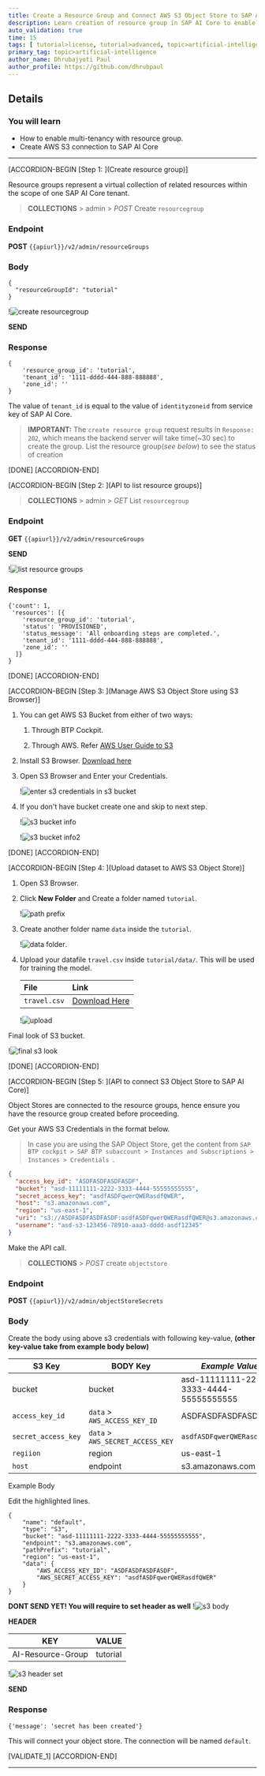 ```yaml
---
title: Create a Resource Group and Connect AWS S3 Object Store to SAP AI Core (Postman)
description: Learn creation of resource group in SAP AI Core to enable multi-tenancy through Postman client. Store datasets to AWS S3 and connect to SAP AI Core through Postman client.
auto_validation: true
time: 15
tags: [ tutorial>license, tutorial>advanced, topic>artificial-intelligence, topic>machine-learning, software-product>sap-business-technology-platform ]
primary_tag: topic>artificial-intelligence
author_name: Dhrubajyoti Paul
author_profile: https://github.com/dhrubpaul
---
```


## Details
### You will learn
  - How to enable multi-tenancy with resource group.
  - Create AWS S3 connection to SAP AI Core

---

[ACCORDION-BEGIN [Step 1: ](Create resource group)]


Resource groups represent a virtual collection of related resources within the scope of one SAP AI Core tenant.

> **COLLECTIONS** > admin > *POST* Create `resourcegroup`

### Endpoint
**POST**
`{{apiurl}}/v2/admin/resourceGroups`

### Body

```
{
  "resourceGroupId": "tutorial"
}
```

!![create resourcegroup](img/postman/call-resourcegroup.png)

**SEND**

### Response
```
{
    'resource_group_id': 'tutorial',
    'tenant_id': '1111-dddd-444-888-888888',
    'zone_id': ''
}
```
The value of `tenant_id` is equal to the value of `identityzoneid` from service key of SAP AI Core.

>**IMPORTANT:** The `create resource group` request results in `Response: 202`, which means the backend server will take time(~30 sec) to create the group. List the resource group(*see below*) to see the status of creation

[DONE]
[ACCORDION-END]

[ACCORDION-BEGIN [Step 2: ](API to list resource groups)]

> **COLLECTIONS** > admin > *GET* List `resourcegroup`

### Endpoint
**GET**
`{{apiurl}}/v2/admin/resourceGroups`

**SEND**

!![list resource groups](img/postman/list-resourcegroup.png)

### Response

```
{'count': 1,
 'resources': [{
    'resource_group_id': 'tutorial',
    'status': 'PROVISIONED',
    'status_message': 'All onboarding steps are completed.',
    'tenant_id': '1111-dddd-444-888-888888',
    'zone_id': ''
  ]}
}
```

[DONE]
[ACCORDION-END]

[ACCORDION-BEGIN [Step 3: ](Manage AWS S3 Object Store using S3 Browser)]

1. You can get AWS S3 Bucket from either of two ways:

	1. Through BTP Cockpit.

	2. Through AWS. Refer [AWS User Guide to S3](https://docs.aws.amazon.com/AmazonS3/latest/userguide/create-bucket-overview.html)


2. Install S3 Browser. [Download here](https://s3browser.com/)

3. Open S3 Browser and Enter your Credentials.  

    !![enter s3 credentials in s3 bucket](img/s3/init.png)

4. If you don't have bucket create one and skip to next step.

	!![s3 bucket info](img/s3/bucket-1.png)  

	!![s3 bucket info2](img/s3/bucket-2.png)  


[DONE]
[ACCORDION-END]


[ACCORDION-BEGIN [Step 4: ](Upload dataset to AWS S3 Object Store)]

1. Open S3 Browser.

2. Click **New Folder** and Create a folder named `tutorial`.

	!![path prefix](img/s3/path-prefix.png)

2. Create another folder name `data` inside the `tutorial`.

	!![data folder](img/s3/data.png).

3. Upload your datafile `travel.csv` inside `tutorial/data/`. This will be used for training the model.

	| File   | Link |
	|  :------------- | :------------- |
	|  `travel.csv` | [Download Here](https://raw.githubusercontent.com/SAPDocuments/Tutorials/master/tutorials/ai-core-aiapi-postman-resource/travel.csv) |

	!![upload](img/s3/data-2.png)


Final look of S3 bucket.

!![final s3 look](img/s3/final.png)


[DONE]
[ACCORDION-END]

[ACCORDION-BEGIN [Step 5: ](API to connect S3 Object Store to SAP AI Core)]

Object Stores are connected to the resource groups, hence ensure you have the resource group created before proceeding.

Get your AWS S3 Credentials in the format below.

>  In case you are using the SAP Object Store, get the content from `SAP BTP cockpit > SAP BTP subaccount > Instances and Subscriptions > Instances > Credentials `.

```JSON
{
  "access_key_id": "ASDFASDFASDFASDF",
  "bucket": "asd-11111111-2222-3333-4444-55555555555",
  "secret_access_key": "asdfASDFqwerQWERasdfQWER",
  "host": "s3.amazonaws.com",
  "region": "us-east-1",
  "uri": "s3://ASDFASDFASDFASDF:asdfASDFqwerQWERasdfQWER@s3.amazonaws.com/asd-11111111-2222-3333-4444-55555555555",
  "username": "asd-s3-123456-78910-aaa3-dddd-asdf12345"
}
```

Make the API call.

> **COLLECTIONS** > *POST* create `objectstore`

### Endpoint
**POST**
`{{apiurl}}/v2/admin/objectStoreSecrets`

### Body
Create the body using above s3 credentials with following key-value, **(other key-value take from example body below)**

| S3 Key | BODY Key | *Example Value*|
| --- | -- | --- |
| bucket | bucket | asd-11111111-2222-3333-4444-55555555555
| `access_key_id` | `data` > `AWS_ACCESS_KEY_ID` | ASDFASDFASDFASDF
| `secret_access_key` | `data` > `AWS_SECRET_ACCESS_KEY` | `asdfASDFqwerQWERasdfQWER`
| `regiion` | region | us-east-1
| `host` | endpoint | s3.amazonaws.com

Example Body

Edit the highlighted lines.
```JSON[4, 5, 7, 9, 10]
{
    "name": "default",
    "type": "S3",
    "bucket": "asd-11111111-2222-3333-4444-55555555555",
    "endpoint": "s3.amazonaws.com",
    "pathPrefix": "tutorial",
    "region": "us-east-1",
    "data": {
        "AWS_ACCESS_KEY_ID": "ASDFASDFASDFASDF",
        "AWS_SECRET_ACCESS_KEY": "asdfASDFqwerQWERasdfQWER"
    }
}
```
**DONT SEND YET! You will require to set header as well**
!![s3 body](img/postman/s3-1.png)


**HEADER**

|KEY | VALUE |
| --- | --- |
| AI-Resource-Group | tutorial |


!![s3 header set](img/postman/S3-2.png)

**SEND**

### Response

```
{'message': 'secret has been created'}
```

This will connect your object store. The connection will be named `default`.

[VALIDATE_1]
[ACCORDION-END]

---
